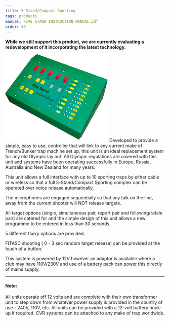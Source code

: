 ```yaml
---
title: 5-Stand/Compact Sporting 
tags: products
manual: FIVE STAND INSTRUCTION MANUAL.pdf
order: 80
---
```


__While we still support this product, we are currently evaluating a redevelopment of it incorporating the latest technology.__

![5-Stand Front Panel][1] Developed to provide a simple, easy to use, controller that will link to any current make of Trench/Bunker trap machine set up, this unit is an ideal replacement system for any old Olympic lay out. All Olympic regulations are covered with this unit and systems have been operating successfully in Europe, Russia, Australia and New Zealand for many years.

This unit allows a full interface with up to 10 sporting traps by either cable or wireless so that a full 5-Stand/Compact Sporting complex can be operated over voice release automatically.

The microphones are engaged sequentially so that any talk on the line, away from the current shooter will NOT release targets. 

All target options (single, simultaneous pair, report pair and following/rafale pair) are catered for and the simple design of this unit allows a new programme to be entered in less than 30 seconds.

5 different flurry options are provided.

FITASC shooting ( 0 - 3 sec random target release) can be provided at the touch of a button.

This system is powered by 12V however an adaptor is available where a club may have 110V/230V and use of a battery pack can power this directly of mains supply.

---

#### Note:
All units operate off 12 volts and are complete with their own transformer unit to step down from whatever power supply is provided in the country of use - 240V, 110V, etc. All units can be provided with a 12-volt battery hook-up if required. CVR systems can be attached to any make of trap worldwide.

[1]: images/product_5stand_2.gif
